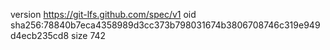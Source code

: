 version https://git-lfs.github.com/spec/v1
oid sha256:78840b7eca4358989d3cc373b798031674b3806708746c319e949d4ecb235cd8
size 742
